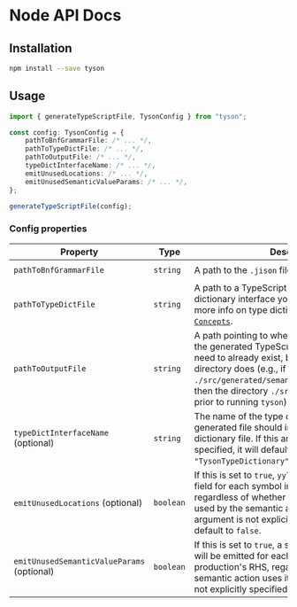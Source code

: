 # Node API Docs

## Installation

```sh
npm install --save tyson
```

## Usage

```ts
import { generateTypeScriptFile, TysonConfig } from "tyson";

const config: TysonConfig = {
    pathToBnfGrammarFile: /* ... */,
    pathToTypeDictFile: /* ... */,
    pathToOutputFile: /* ... */,
    typeDictInterfaceName: /* ... */,
    emitUnusedLocations: /* ... */,
    emitUnusedSemanticValueParams: /* ... */,
};

generateTypeScriptFile(config);
```

### Config properties

| Property                                   | Type      | Description                                                                                                                                                                                                                                                                                                      | Example value                                                      |
| ------------------------------------------ | --------- | ---------------------------------------------------------------------------------------------------------------------------------------------------------------------------------------------------------------------------------------------------------------------------------------------------------------- | ------------------------------------------------------------------ |
| `pathToBnfGrammarFile`                     | `string`  | A path to the `.jison` file you want Tyson to use.                                                                                                                                                                                                                                                               | `path.join(__dirname, "../grammar/myAwesomeGrammar.jison")`        |
| `pathToTypeDictFile`                       | `string`  | A path to a TypeScript file exporting the type dictionary interface you want Tyson to use. For more info on type dictionaries, please refer to [`Concepts`](./concepts.md#type-dictionaries).                                                                                                                    | `path.join(__dirname, "./typeDict.ts")`                            |
| `pathToOutputFile`                         | `string`  | A path pointing to where you want Tyson to emit the generated TypeScript file. The file does not need to already exist, but the containing directory does (e.g., if you want to pass `./src/generated/semanticActions.generated.ts`, then the directory `./src/generated/` must exist prior to running `tyson`). | `path.join(__dirname, "./generated/semanticActions.generated.ts")` |
| `typeDictInterfaceName` (optional)         | `string`  | The name of the type dictionary interface the generated file should import from your type dictionary file. If this argument is not explicitly specified, it will default to `"TysonTypeDictionary"`.                                                                                                             | `"YourTysonTypeDict"`                                              |
| `emitUnusedLocations` (optional)           | `boolean` | If this is set to `true`, `yylstack` will have a location field for each symbol in the production RHS, regardless of whether that symbol's location is used by the semantic action or not. If this argument is not explicitly specified, it will default to `false`.                                             | `true`                                                             |
| `emitUnusedSemanticValueParams` (optional) | `boolean` | If this is set to `true`, a semantic value parameter will be emitted for each symbol in a production's RHS, regardless of whether the semantic action uses it or not. If this argument is not explicitly specified, it will default to `false`.                                                                  | `true`                                                             |
